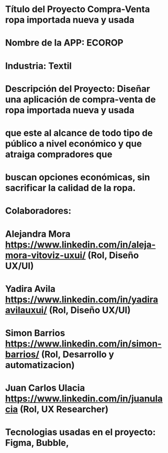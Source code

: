 # Título del Proyecto Compra-Venta ropa importada nueva y usada 
# Nombre de la APP: ECOROP
# Industria: Textil
# Descripción del Proyecto: Diseñar una aplicación de compra-venta de ropa importada nueva y usada
# que este al alcance de todo tipo de público a nivel económico y que atraiga compradores que 
# buscan opciones económicas, sin sacrificar la calidad de la ropa.
# Colaboradores:
# Alejandra Mora https://www.linkedin.com/in/aleja-mora-vitoviz-uxui/ (Rol, Diseño UX/UI)
# Yadira Avila https://www.linkedin.com/in/yadiraavilauxui/ (Rol, Diseño UX/UI)
# Simon Barrios https://www.linkedin.com/in/simon-barrios/ (Rol, Desarrollo y automatizacion)
# Juan Carlos Ulacia https://www.linkedin.com/in/juanulacia (Rol, UX Researcher)
# Tecnologias usadas en el proyecto: Figma, Bubble,


